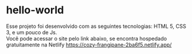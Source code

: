 # hello-world
Esse projeto foi desenvolvido com as seguintes tecnologias: HTML 5, CSS 3, e um pouco de Js.<br />
Você pode acessar o site pelo link abaixo, se encontra hospedado gratuitamente na Netlify
https://cozy-frangipane-2ba6f5.netlify.app/

